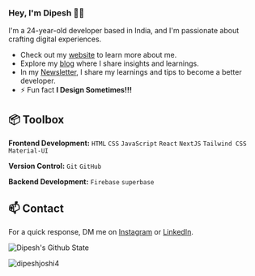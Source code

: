 
### Hey, I'm Dipesh 👋🏽  

I'm a 24-year-old developer based in India, and I'm passionate about crafting digital experiences. 

- Check out my [website](https://dipesh-joshi.netlify.app/) to learn more about me.
- Explore my [blog](https://dipeshjoshi4.hashnode.dev/) where I share insights and learnings.
- In my [Newsletter](https://substack.com/inbox), I share my learnings and tips to become a better developer.
- ⚡ Fun fact **I Design Sometimes!!!**

## 📦 Toolbox

**Frontend Development:** `HTML` `CSS` `JavaScript` `React` `NextJS` `Tailwind CSS` `Material-UI` 
 
**Version Control:** `Git` `GitHub` 

**Backend Development:**  `Firebase`  `superbase`


## 📫 Contact

 For a quick response, DM me on [Instagram](https://www.instagram.com/webdevdj/) or [LinkedIn](https://www.linkedin.com/in/dipesh-joshi-2512a2162/). 
 

![Dipesh's Github State](https://github-readme-stats.vercel.app/api?username=dipeshjoshi4&show_icons=true&theme=transparent)


<p><img align="center" src="https://github-readme-streak-stats.herokuapp.com/?user=dipeshjoshi4&" alt="dipeshjoshi4" /></p>

